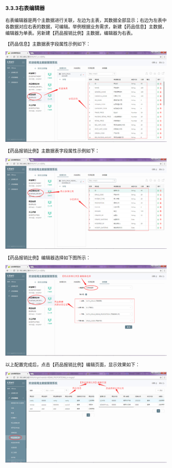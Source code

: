 ### 3.3.3右表编辑器

右表编辑器是两个主数据进行关联，左边为主表，其数据全部显示；右边为左表中各数据对应右表的数据，可编辑。举例根据业务需求，新建【药品信息】主数据，编辑器为单表。另新建【药品报销比例】主数据，编辑器为右表。

【药品信息】主数据表字段属性示例如下：

![](/assets/20171204173247.png)

【药品报销比例】主数据表字段属性示例如下：

![](/assets/20171204173129.png)

【药品报销比例】编辑器选择如下图所示：

![](/assets/20171204173612.png)

以上配置完成后，点击【药品报销比例】编辑页面，显示效果如下：

![](/assets/20171205172442.png)

